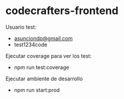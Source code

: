 # codecrafters-frontend

Usuario test:
- asunciondp@gmail.com
- test1234code

Ejecutar coverage para ver los test:
- npm run test:coverage

Ejecutar ambiente de desarrollo
- npm run start:prod

